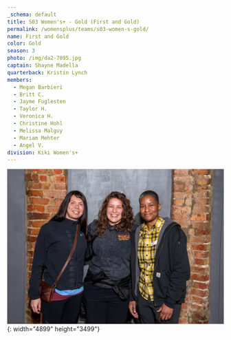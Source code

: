 ```yaml
---
_schema: default
title: S03 Women's+ - Gold (First and Gold)
permalink: /womensplus/teams/s03-women-s-gold/
name: First and Gold
color: Gold
season: 3
photo: /img/da2-7095.jpg
captain: Shayne Madella
quarterback: Kristin Lynch
members:
  - Megan Barbieri
  - Britt C.
  - Jayme Fuglesten
  - Taylor H.
  - Veronica H.
  - Christine Hohl
  - Melissa Malguy
  - Mariam Mehter
  - Angel V.
division: Kiki Women's+
---
```

![](/img/da2-7095.jpg){: width="4899" height="3499"}